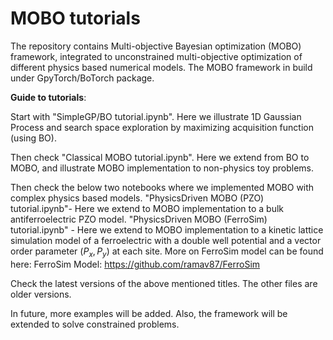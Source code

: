 # MOBO tutorials
The repository contains Multi-objective Bayesian optimization (MOBO) framework, integrated to unconstrained multi-objective optimization of different physics based numerical models.
The MOBO framework in build under GpyTorch/BoTorch package.

**Guide to tutorials**:

Start with "SimpleGP/BO tutorial.ipynb". Here we illustrate 1D Gaussian Process and search space exploration by maximizing acquisition function (using BO).

Then check "Classical MOBO tutorial.ipynb". Here we extend from BO to MOBO, and illustrate MOBO implementation to non-physics toy problems.

Then check the below two notebooks where we implemented MOBO with complex physics based models.
"PhysicsDriven MOBO (PZO) tutorial.ipynb"- Here we extend to MOBO implementation to a bulk antiferroelectric PZO model.
"PhysicsDriven MOBO (FerroSim) tutorial.ipynb" - Here we extend to MOBO implementation to a kinetic lattice simulation model of a ferroelectric with a double well potential and a vector order parameter $(P_x,P_y)$ at each site. More on FerroSim model can be found here: FerroSim Model: https://github.com/ramav87/FerroSim

Check the latest versions of the above mentioned titles. The other files are older versions.

In future, more examples will be added.
Also, the framework will be extended to solve constrained problems.




